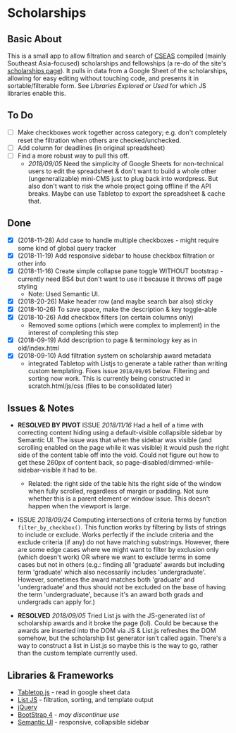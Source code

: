 # Scholarships

## Basic About

This is a small app to allow filtration and search of [CSEAS](http://www.cseashawaii.org) compiled (mainly Southeast Asia-focused) scholarships and fellowships (a re-do of the site's [scholarships page](http://www.cseashawaii.org/students/scholarships/)). It pulls in data from a Google Sheet of the scholarships, allowing for easy editing without touching code, and presents it in sortable/filterable form. See _Libraries Explored or Used_ for which JS libraries enable this.

## To Do

- [ ] Make checkboxes work together across category; e.g. don't completely reset the filtration when others are checked/unchecked.
- [ ] Add column for deadlines (in original spreadsheet)
- [ ] Find a more robust way to pull this off.
	- _2018/09/05_ Need the simplicity of Google Sheets for non-technical users to edit the spreadsheet & don't want to build a whole other (ungeneralizable) mini-CMS just to plug back into wordpress. But also don't want to risk the whole project going offline if the API breaks. Maybe can use Tabletop to export the spreadsheet & cache that.

## Done
- [x] (2018-11-28) Add case to handle multiple checkboxes - might require some kind of global query tracker
- [x] (2018-11-19) Add responsive sidebar to house checkbox filtration or other info
- [x] (2018-11-16) Create simple collapse pane toggle WITHOUT bootstrap - currently need BS4 but don't want to use it because it throws off page styling
	- Note: Used Semantic UI.
- [x] (2018-20-26) Make header row (and maybe search bar also) sticky
- [x] (2018-10-26) To save space, make the description & key toggle-able
- [x] (2018-10-26) Add checkbox filters (on certain columns only)
    - Removed some options (which were complex to implement) in the interest of completing this step
- [x] (2018-09-19) Add description to page & terminology key as in old/index.html
- [x] (2018-09-10) Add filtration system on scholarship award metadata
	- integrated Tabletop with Listjs to generate a table rather than writing custom templating. Fixes issue `2018/09/05` below. Filtering and sorting now work. This is currently being constructed in scratch.html/js/css (files to be consolidated later)

## Issues & Notes

- **RESOLVED BY PIVOT** ISSUE _2018/11/16_ Had a hell of a time with correcting content hiding using a default-visible collapsible sidebar by Semantic UI. The issue was that when the sidebar was visible (and scrolling enabled on the page while it was visible) it would push the right side of the content table off into the void. Could not figure out how to get these 260px of content back, so page-disabled/dimmed-while-sidebar-visible it had to be.
	- Related: the right side of the table hits the right side of the window when fully scrolled, regardless of margin or padding. Not sure whether this is a parent element or window issue. This doesn't happen when the viewport is large.

- ISSUE _2018/09/24_ Computing intersections of criteria terms by function `filter_by_checkbox()`. This function works by filtering by lists of strings to include or exclude. Works perfectly if the include criteria and the exclude criteria (if any) do not have matching substrings. However, there are some edge cases where we might want to filter by exclusion only (which doesn't work) OR where we want to exclude terms in some cases but not in others (e.g.: finding all 'graduate' awards but including term 'graduate' which also necessarily includes 'undergraduate'. However, sometimes the award matches both 'graduate' and 'undergraduate' and thus should not be excluded on the base of having the term 'undergraduate', because it's an award both grads and undergrads can apply for.)

- **RESOLVED** _2018/09/05_ Tried List.js with the JS-generated list of scholarship awards and it broke the page (lol). Could be because the awards are inserted into the DOM via JS & List.js refreshes the DOM somehow, but the scholarship list generator isn't called again. There's a way to construct a list in List.js so maybe this is the way to go, rather than the custom template currently used.

## Libraries & Frameworks

- [Tabletop.js](https://github.com/jsoma/tabletop) - read in google sheet data
- [List JS](listjs.com) - filtration, sorting, and template output
- [jQuery](https://jquery.com/)
- [BootStrap 4](https://getbootstrap.com/) - _may discontinue use_
- [Semantic UI](https://semantic-ui.com/) - responsive, collapsible sidebar
